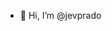 - 👋 Hi, I’m @jevprado

  




<!---
jevprado/jevprado is a ✨ special ✨ repository because its `README.md` (this file) appears on your GitHub profile.
You can click the Preview link to take a look at your changes.
--->

